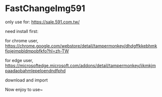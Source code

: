 # FastChangeImg591

only use for: https://sale.591.com.tw/

need install first:

for chrome user, https://chrome.google.com/webstore/detail/tampermonkey/dhdgffkkebhmkfjojejmpbldmpobfkfo?hl=zh-TW

for edge user, https://microsoftedge.microsoft.com/addons/detail/tampermonkey/iikmkjmpaadaobahmlepeloendndfphd

download and import

Now enjoy to use~
